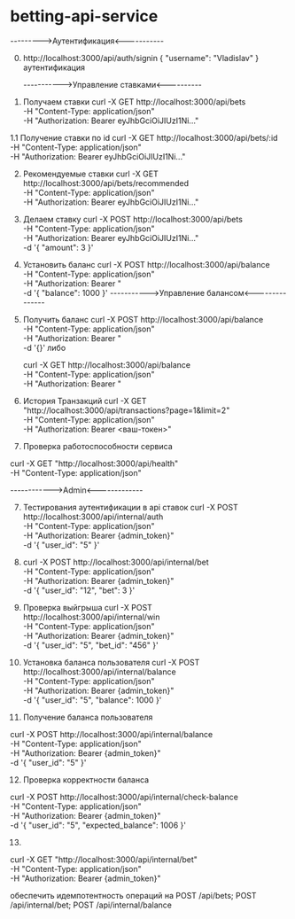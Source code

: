 # betting-api-service

--------->Аутентификация<-----------

0. http://localhost:3000/api/auth/signin
   {
   "username": "Vladislav"
   } аутентификация

   ----------->Управление ставками<----------

1. Получаем ставки
   curl -X GET http://localhost:3000/api/bets \
    -H "Content-Type: application/json" \
    -H "Authorization: Bearer eyJhbGciOiJIUzI1Ni..."
    
 1.1 Получение ставки по id 
   curl -X GET http://localhost:3000/api/bets/:id \
    -H "Content-Type: application/json" \
    -H "Authorization: Bearer eyJhbGciOiJIUzI1Ni..."    

2. Рекомендуемые ставки
   curl -X GET http://localhost:3000/api/bets/recommended \
    -H "Content-Type: application/json" \
    -H "Authorization: Bearer eyJhbGciOiJIUzI1Ni..."

3. Делаем ставку
   curl -X POST http://localhost:3000/api/bets \
    -H "Content-Type: application/json" \
    -H "Authorization: Bearer eyJhbGciOiJIUzI1Ni..." \
    -d '{
   "amount": 3
   }'

4. Установить баланс
   curl -X POST http://localhost:3000/api/balance \
    -H "Content-Type: application/json" \
    -H "Authorization: Bearer <TOKEN>" \
    -d '{
   "balance": 1000
   }'
----------->Управление балансом<---------------

5. Получить баланс 
   curl -X POST http://localhost:3000/api/balance \
    -H "Content-Type: application/json" \
    -H "Authorization: Bearer <TOKEN>" \
    -d '{}'
   либо

   curl -X GET http://localhost:3000/api/balance \
    -H "Content-Type: application/json" \
    -H "Authorization: Bearer <TOKEN>"

6. История Транзакций 
curl -X GET "http://localhost:3000/api/transactions?page=1&limit=2" \
  -H "Content-Type: application/json" \
  -H "Authorization: Bearer <ваш-токен>"


7. Проверка работоспособности сервиса

curl -X GET "http://localhost:3000/api/health" \
  -H "Content-Type: application/json"


------------>Admin<-------------


7. Тестирования аутентификации в api ставок
 curl -X POST http://localhost:3000/api/internal/auth \
  -H "Content-Type: application/json" \
  -H "Authorization: Bearer {admin_token}" \
  -d '{ "user_id": "5" }'


8. curl -X POST http://localhost:3000/api/internal/bet \
  -H "Content-Type: application/json" \
  -H "Authorization: Bearer {admin_token}" \
  -d '{
    "user_id": "12",
    "bet": 3
  }'

  
9. Проверка выйгрыша 
curl -X POST http://localhost:3000/api/internal/win \
  -H "Content-Type: application/json" \
  -H "Authorization: Bearer {admin_token}" \
  -d '{
    "user_id": "5",
    "bet_id": "456"
  }'

10. Установка баланса пользователя 
curl -X POST http://localhost:3000/api/internal/balance \
  -H "Content-Type: application/json" \
  -H "Authorization: Bearer {admin_token}" \
  -d '{
    "user_id": "5",
    "balance": 1000
  }'

11. Получение баланса пользователя 

curl -X POST http://localhost:3000/api/internal/balance \
  -H "Content-Type: application/json" \
  -H "Authorization: Bearer {admin_token}" \
  -d '{
    "user_id": "5"
  }'

12. Проверка корректности баланса 

curl -X POST http://localhost:3000/api/internal/check-balance \
  -H "Content-Type: application/json" \
  -H "Authorization: Bearer {admin_token}" \
  -d '{
    "user_id": "5",
    "expected_balance": 1006
  }'

13. 

curl -X GET "http://localhost:3000/api/internal/bet" \
  -H "Content-Type: application/json" \
  -H "Authorization: Bearer {admin_token}"



обеспечить идемпотентность операций на POST /api/bets; POST /api/internal/bet; POST /api/internal/balance